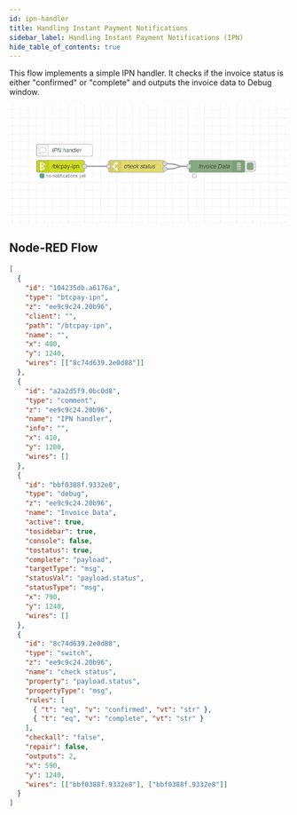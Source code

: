 ```yaml
---
id: ipn-handler
title: Handling Instant Payment Notifications
sidebar_label: Handling Instant Payment Notifications (IPN)
hide_table_of_contents: true
---
```


This flow implements a simple IPN handler. It checks if the invoice status is either "confirmed" or "complete" and outputs the invoice data to Debug window.

![IPN Handler Flow](./assets/ipn-handler.png)

## Node-RED Flow

```json
[
  {
    "id": "104235db.a6176a",
    "type": "btcpay-ipn",
    "z": "ee9c9c24.20b96",
    "client": "",
    "path": "/btcpay-ipn",
    "name": "",
    "x": 400,
    "y": 1240,
    "wires": [["8c74d639.2e0d88"]]
  },
  {
    "id": "a2a2d5f9.0bc0d8",
    "type": "comment",
    "z": "ee9c9c24.20b96",
    "name": "IPN handler",
    "info": "",
    "x": 410,
    "y": 1200,
    "wires": []
  },
  {
    "id": "bbf0388f.9332e8",
    "type": "debug",
    "z": "ee9c9c24.20b96",
    "name": "Invoice Data",
    "active": true,
    "tosidebar": true,
    "console": false,
    "tostatus": true,
    "complete": "payload",
    "targetType": "msg",
    "statusVal": "payload.status",
    "statusType": "msg",
    "x": 790,
    "y": 1240,
    "wires": []
  },
  {
    "id": "8c74d639.2e0d88",
    "type": "switch",
    "z": "ee9c9c24.20b96",
    "name": "check status",
    "property": "payload.status",
    "propertyType": "msg",
    "rules": [
      { "t": "eq", "v": "confirmed", "vt": "str" },
      { "t": "eq", "v": "complete", "vt": "str" }
    ],
    "checkall": "false",
    "repair": false,
    "outputs": 2,
    "x": 590,
    "y": 1240,
    "wires": [["bbf0388f.9332e8"], ["bbf0388f.9332e8"]]
  }
]
```
